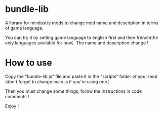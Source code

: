 # bundle-lib
A library for mindustry mods to change mod name and description in terms of game language.

You can try it by setting game language to english first and then french(the only languages available for now). The name and description change !

# How to use
Copy the "bundle-lib.js" file and paste it in the "scripts" folder of your mod (don't forget to change main.js if you're using one.)

Then you must change some things, follow the instructions in code comments !

Enjoy !
